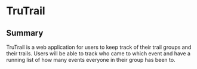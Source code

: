 # TruTrail

## Summary

TruTrail is a web application for users to keep track of their trail groups and their trails. Users will be able to track who came to which event and have a running list of how many events everyone in their group has been to.
